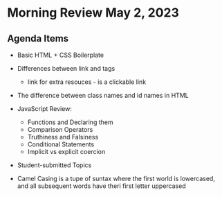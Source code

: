 # Morning Review May 2, 2023

## Agenda Items

- Basic HTML + CSS Boilerplate
- Differences between link and <a> tags
    - link for extra resouces
    -<a> is a clickable link
- The difference between class names and id names in HTML
- JavaScript Review:
    - Functions and Declaring them
    - Comparison Operators
    - Truthiness and Falsiness
    - Conditional Statements
    - Implicit vs explicit coercion

- Student-submitted Topics 

- Camel Casing is a tupe of suntax where the first world is lowercased, and all subsequent words have theri first letter uppercased